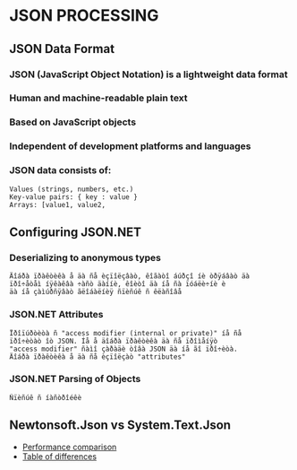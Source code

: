 # JSON PROCESSING
## JSON Data Format
### JSON (JavaScript Object Notation) is a lightweight data format
### Human and machine-readable plain text
### Based on JavaScript objects
### Independent of development platforms and languages
### JSON data consists of:
```
Values (strings, numbers, etc.)
Key-value pairs: { key : value }
Arrays: [value1, value2,
```
## Configuring JSON.NET
### Deserializing to anonymous types
```
Äîáðà ïðàêòèêà å äà ñå èçïîëçâàò, êîãàòî áúðçî íè òðÿáâàò äà 
ïðî÷åòåì íÿêàêâà ÷àñò äàííè, êîèòî äà íå ñà ïóáëè÷íè è 
äà íå çàìúðñÿâàò ãëîáàëíèÿ ñïèñúê ñ êëàñîâå 
```
### JSON.NET Attributes
```
Ïðîïúðòèòà ñ "access modifier (internal or private)" íå ñå 
ïðî÷èòàò îò JSON. Íå å äîáðà ïðàêòèêà äà ñå ïðîìåíÿò 
"access modifier" ñàìî çàðàäè òîâà JSON äà íå ãî ïðî÷èòà.
Äîáðà ïðàêòèêà å äà ñå èçïîëçàò "attributes"
```
### JSON.NET Parsing of Objects
```
Ñïèñúê ñ íàñòðîéêè
```

## Newtonsoft.Json vs System.Text.Json
* [Performance comparison]
* [Table of differences]

 [Performance comparison]: <https://devblogs.microsoft.com/dotnet/try-the-new-system-text-json-apis/#user-content-systemtextjson-in-aspnet-core-mvc>
 [Table of differences]: <https://docs.microsoft.com/en-us/dotnet/standard/serialization/system-text-json-migrate-from-newtonsoft-how-to#table-of-differences-between-newtonsoftjson-and-systemtextjson>
